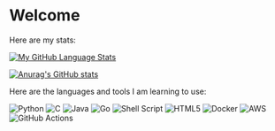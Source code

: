 # Welcome

Here are my stats:

[![My GitHub Language Stats](https://github-readme-stats-sigma-five.vercel.app/api/top-langs/?username=CinelliAlessia&theme=tokyonight&card_width=350)](https://github.com/anuraghazra/github-readme-stats)

[![Anurag's GitHub stats](https://github-readme-stats-sigma-five.vercel.app/api?username=CinelliAlessia&show_icons=true&theme=tokyonight)](https://github.com/anuraghazra/github-readme-stats)

Here are the languages and tools I am learning to use:

![Python](https://img.shields.io/badge/python-3670A0?style=for-the-badge&logo=python&logoColor=ffdd54&labelColor=transparent)
![C](https://img.shields.io/badge/c-%2300599C.svg?style=for-the-badge&logo=c&logoColor=white&labelColor=transparent)
![Java](https://img.shields.io/badge/java-%23ED8B00.svg?style=for-the-badge&logo=openjdk&logoColor=white&labelColor=transparent)
![Go](https://img.shields.io/badge/go-%2300ADD8.svg?style=for-the-badge&logo=go&logoColor=white&labelColor=transparent)
![Shell Script](https://img.shields.io/badge/shell_script-%23121011.svg?style=for-the-badge&logo=gnu-bash&logoColor=white&labelColor=transparent)
![HTML5](https://img.shields.io/badge/html5-%23E34F26.svg?style=for-the-badge&logo=html5&logoColor=white&labelColor=transparent)
![Docker](https://img.shields.io/badge/docker-%230db7ed.svg?style=for-the-badge&logo=docker&logoColor=white&labelColor=transparent)
![AWS](https://img.shields.io/badge/AWS-%23FF9900.svg?style=for-the-badge&logo=amazon-aws&logoColor=white&labelColor=transparent)
![GitHub Actions](https://img.shields.io/badge/github%20actions-%232671E5.svg?style=for-the-badge&logo=githubactions&logoColor=white&labelColor=transparent)
